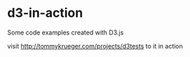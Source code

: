 d3-in-action
============

Some code examples created with D3.js

visit http://tommykrueger.com/projects/d3tests to it in action